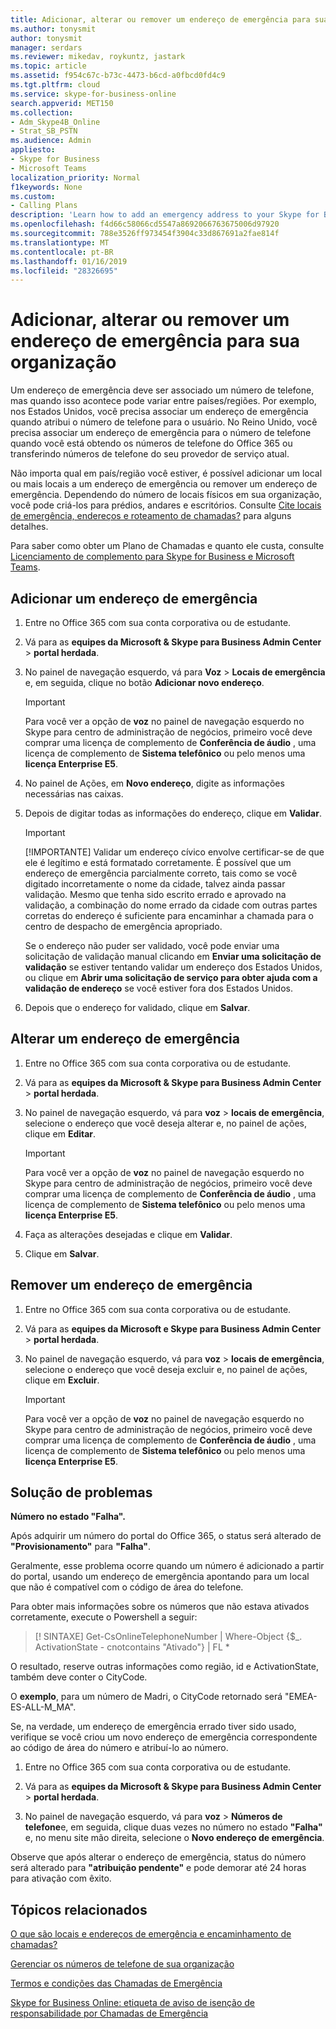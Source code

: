 ```yaml
---
title: Adicionar, alterar ou remover um endereço de emergência para sua organização
ms.author: tonysmit
author: tonysmit
manager: serdars
ms.reviewer: mikedav, roykuntz, jastark
ms.topic: article
ms.assetid: f954c67c-b73c-4473-b6cd-a0fbcd0fd4c9
ms.tgt.pltfrm: cloud
ms.service: skype-for-business-online
search.appverid: MET150
ms.collection:
- Adm_Skype4B_Online
- Strat_SB_PSTN
ms.audience: Admin
appliesto:
- Skype for Business
- Microsoft Teams
localization_priority: Normal
f1keywords: None
ms.custom:
- Calling Plans
description: 'Learn how to add an emergency address to your Skype for Business account. '
ms.openlocfilehash: f4d66c58066cd5547a8692066763675006d97920
ms.sourcegitcommit: 788e3526ff973454f3904c33d867691a2fae814f
ms.translationtype: MT
ms.contentlocale: pt-BR
ms.lasthandoff: 01/16/2019
ms.locfileid: "28326695"
---
```

# <a name="add-change-or-remove-an-emergency-address-for-your-organization"></a>Adicionar, alterar ou remover um endereço de emergência para sua organização

Um endereço de emergência deve ser associado um número de telefone, mas quando isso acontece pode variar entre países/regiões. Por exemplo, nos Estados Unidos, você precisa associar um endereço de emergência quando atribui o número de telefone para o usuário. No Reino Unido, você precisa associar um endereço de emergência para o número de telefone quando você está obtendo os números de telefone do Office 365 ou transferindo números de telefone do seu provedor de serviço atual.
  
Não importa qual em país/região você estiver, é possível adicionar um local ou mais locais a um endereço de emergência ou remover um endereço de emergência. Dependendo do número de locais físicos em sua organização, você pode criá-los para prédios, andares e escritórios. Consulte [Cite locais de emergência, endereços e roteamento de chamadas?](/microsoftteams/what-are-emergency-locations-addresses-and-call-routing) para alguns detalhes.
  
Para saber como obter um Plano de Chamadas e quanto ele custa, consulte [Licenciamento de complemento para Skype for Business e Microsoft Teams](../skype-for-business-and-microsoft-teams-add-on-licensing/skype-for-business-and-microsoft-teams-add-on-licensing.md).
  
## <a name="add-an-emergency-address"></a>Adicionar um endereço de emergência

1. Entre no Office 365 com sua conta corporativa ou de estudante.
    
2. Vá para as **equipes da Microsoft & Skype para Business Admin Center** > **portal herdada**.
    
3. No painel de navegação esquerdo, vá para **Voz** > **Locais de emergência** e, em seguida, clique no botão **Adicionar novo endereço**.
    
    > [!Important]
    > Para você ver a opção de **voz** no painel de navegação esquerdo no Skype para centro de administração de negócios, primeiro você deve comprar uma licença de complemento de **Conferência de áudio** , uma licença de complemento de **Sistema telefônico** ou pelo menos uma **licença Enterprise E5**.
    
4. No painel de Ações, em **Novo endereço**, digite as informações necessárias nas caixas.
    
5. Depois de digitar todas as informações do endereço, clique em **Validar**.
    
    > [!IMPORTANT]
    > [!IMPORTANTE] Validar um endereço cívico envolve certificar-se de que ele é legítimo e está formatado corretamente. É possível que um endereço de emergência parcialmente correto, tais como se você digitado incorretamente o nome da cidade, talvez ainda passar validação. Mesmo que tenha sido escrito errado e aprovado na validação, a combinação do nome errado da cidade com outras partes corretas do endereço é suficiente para encaminhar a chamada para o centro de despacho de emergência apropriado. 
  
    Se o endereço não puder ser validado, você pode enviar uma solicitação de validação manual clicando em **Enviar uma solicitação de validação** se estiver tentando validar um endereço dos Estados Unidos, ou clique em **Abrir uma solicitação de serviço para obter ajuda com a validação de endereço** se você estiver fora dos Estados Unidos.
    
6. Depois que o endereço for validado, clique em **Salvar**.
    
## <a name="change-an-emergency-address"></a>Alterar um endereço de emergência

1. Entre no Office 365 com sua conta corporativa ou de estudante.
    
2. Vá para as **equipes da Microsoft & Skype para Business Admin Center** > **portal herdada**.
    
3. No painel de navegação esquerdo, vá para **voz** > **locais de emergência**, selecione o endereço que você deseja alterar e, no painel de ações, clique em **Editar**.
    
    > [!IMPORTANT]
    > Para você ver a opção de **voz** no painel de navegação esquerdo no Skype para centro de administração de negócios, primeiro você deve comprar uma licença de complemento de **Conferência de áudio** , uma licença de complemento de **Sistema telefônico** ou pelo menos uma **licença Enterprise E5**.

4. Faça as alterações desejadas e clique em **Validar**.

5. Clique em **Salvar**.

## <a name="remove-an-emergency-address"></a>Remover um endereço de emergência

1. Entre no Office 365 com sua conta corporativa ou de estudante.
    
2. Vá para as **equipes da Microsoft e Skype para Business Admin Center** > **portal herdada**.
    
3. No painel de navegação esquerdo, vá para **voz** > **locais de emergência**, selecione o endereço que você deseja excluir e, no painel de ações, clique em **Excluir**.
    
    > [!IMPORTANT]
    > Para você ver a opção de **voz** no painel de navegação esquerdo no Skype para centro de administração de negócios, primeiro você deve comprar uma licença de complemento de **Conferência de áudio** , uma licença de complemento de **Sistema telefônico** ou pelo menos uma **licença Enterprise E5**.

## <a name="troubleshooting"></a>Solução de problemas

**Número no estado "Falha".**

Após adquirir um número do portal do Office 365, o status será alterado de **"Provisionamento"** para **"Falha"**.

Geralmente, esse problema ocorre quando um número é adicionado a partir do portal, usando um endereço de emergência apontando para um local que não é compatível com o código de área do telefone.

Para obter mais informações sobre os números que não estava ativados corretamente, execute o Powershell a seguir:
 
> [! SINTAXE] Get-CsOnlineTelephoneNumber | Where-Object {$_. ActivationState - cnotcontains "Ativado"} | FL *

O resultado, reserve outras informações como região, id e ActivationState, também deve conter o CityCode.

O **exemplo**, para um número de Madri, o CityCode retornado será "EMEA-ES-ALL-M_MA".

Se, na verdade, um endereço de emergência errado tiver sido usado, verifique se você criou um novo endereço de emergência correspondente ao código de área do número e atribuí-lo ao número.

1. Entre no Office 365 com sua conta corporativa ou de estudante.
    
2. Vá para as **equipes da Microsoft & Skype para Business Admin Center** > **portal herdada**.
    
3. No painel de navegação esquerdo, vá para **voz** > **Números de telefone**e, em seguida, clique duas vezes no número no estado **"Falha"** e, no menu site mão direita, selecione o **Novo endereço de emergência**.


Observe que após alterar o endereço de emergência, status do número será alterado para **"atribuição pendente"** e pode demorar até 24 horas para ativação com êxito.

## <a name="related-topics"></a>Tópicos relacionados
[O que são locais e endereços de emergência e encaminhamento de chamadas?](/microsoftteams/what-are-emergency-locations-addresses-and-call-routing)

[Gerenciar os números de telefone de sua organização](/microsoftteams/manage-phone-numbers-for-your-organization)

[Termos e condições das Chamadas de Emergência](/microsoftteams/emergency-calling-terms-and-conditions)

[Skype for Business Online: etiqueta de aviso de isenção de responsabilidade por Chamadas de Emergência](https://github.com/MicrosoftDocs/OfficeDocs-SkypeForBusiness/blob/live/Teams/downloads/emergency-calling/emergency-calling-label-(en-us)-(v.1.0).zip?raw=true)

  
 
